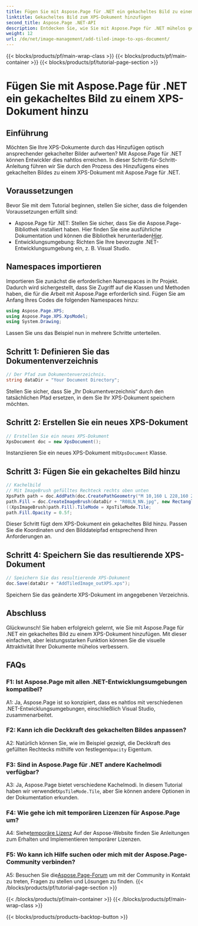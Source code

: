 ```yaml
---
title: Fügen Sie mit Aspose.Page für .NET ein gekacheltes Bild zu einem XPS-Dokument hinzu
linktitle: Gekacheltes Bild zum XPS-Dokument hinzufügen
second_title: Aspose.Page .NET-API
description: Entdecken Sie, wie Sie mit Aspose.Page für .NET mühelos gekachelte Bilder zu XPS-Dokumenten hinzufügen können. Verbessern Sie die visuelle Attraktivität und erstellen Sie beeindruckende Dokumente.
weight: 12
url: /de/net/image-management/add-tiled-image-to-xps-document/
---
```


{{< blocks/products/pf/main-wrap-class >}}
{{< blocks/products/pf/main-container >}}
{{< blocks/products/pf/tutorial-page-section >}}

# Fügen Sie mit Aspose.Page für .NET ein gekacheltes Bild zu einem XPS-Dokument hinzu

## Einführung

Möchten Sie Ihre XPS-Dokumente durch das Hinzufügen optisch ansprechender gekachelter Bilder aufwerten? Mit Aspose.Page für .NET können Entwickler dies nahtlos erreichen. In dieser Schritt-für-Schritt-Anleitung führen wir Sie durch den Prozess des Hinzufügens eines gekachelten Bildes zu einem XPS-Dokument mit Aspose.Page für .NET.

## Voraussetzungen

Bevor Sie mit dem Tutorial beginnen, stellen Sie sicher, dass die folgenden Voraussetzungen erfüllt sind:

-  Aspose.Page für .NET: Stellen Sie sicher, dass Sie die Aspose.Page-Bibliothek installiert haben. Hier finden Sie eine ausführliche Dokumentation und können die Bibliothek herunterladen[Hier](https://reference.aspose.com/page/net/).
- Entwicklungsumgebung: Richten Sie Ihre bevorzugte .NET-Entwicklungsumgebung ein, z. B. Visual Studio.

## Namespaces importieren

Importieren Sie zunächst die erforderlichen Namespaces in Ihr Projekt. Dadurch wird sichergestellt, dass Sie Zugriff auf die Klassen und Methoden haben, die für die Arbeit mit Aspose.Page erforderlich sind. Fügen Sie am Anfang Ihres Codes die folgenden Namespaces hinzu:

```csharp
using Aspose.Page.XPS;
using Aspose.Page.XPS.XpsModel;
using System.Drawing;
```

Lassen Sie uns das Beispiel nun in mehrere Schritte unterteilen.

## Schritt 1: Definieren Sie das Dokumentenverzeichnis

```csharp
// Der Pfad zum Dokumentenverzeichnis.
string dataDir = "Your Document Directory";
```

Stellen Sie sicher, dass Sie „Ihr Dokumentverzeichnis“ durch den tatsächlichen Pfad ersetzen, in dem Sie Ihr XPS-Dokument speichern möchten.

## Schritt 2: Erstellen Sie ein neues XPS-Dokument

```csharp
// Erstellen Sie ein neues XPS-Dokument
XpsDocument doc = new XpsDocument();
```

 Instanziieren Sie ein neues XPS-Dokument mit`XpsDocument` Klasse.

## Schritt 3: Fügen Sie ein gekacheltes Bild hinzu

```csharp
// Kachelbild
// Mit ImageBrush gefülltes Rechteck rechts oben unten
XpsPath path = doc.AddPath(doc.CreatePathGeometry("M 10,160 L 228,160 228,305 10,305"));
path.Fill = doc.CreateImageBrush(dataDir + "R08LN_NN.jpg", new RectangleF(0f, 0f, 128f, 96f), new RectangleF(0f, 0f, 64f, 48f));
((XpsImageBrush)path.Fill).TileMode = XpsTileMode.Tile;
path.Fill.Opacity = 0.5f;
```

Dieser Schritt fügt dem XPS-Dokument ein gekacheltes Bild hinzu. Passen Sie die Koordinaten und den Bilddateipfad entsprechend Ihren Anforderungen an.

## Schritt 4: Speichern Sie das resultierende XPS-Dokument

```csharp
// Speichern Sie das resultierende XPS-Dokument
doc.Save(dataDir + "AddTiledImage_outXPS.xps");
```

Speichern Sie das geänderte XPS-Dokument im angegebenen Verzeichnis.

## Abschluss

Glückwunsch! Sie haben erfolgreich gelernt, wie Sie mit Aspose.Page für .NET ein gekacheltes Bild zu einem XPS-Dokument hinzufügen. Mit dieser einfachen, aber leistungsstarken Funktion können Sie die visuelle Attraktivität Ihrer Dokumente mühelos verbessern.

## FAQs

### F1: Ist Aspose.Page mit allen .NET-Entwicklungsumgebungen kompatibel?

A1: Ja, Aspose.Page ist so konzipiert, dass es nahtlos mit verschiedenen .NET-Entwicklungsumgebungen, einschließlich Visual Studio, zusammenarbeitet.

### F2: Kann ich die Deckkraft des gekachelten Bildes anpassen?

A2: Natürlich können Sie, wie im Beispiel gezeigt, die Deckkraft des gefüllten Rechtecks mithilfe von festlegen`Opacity` Eigentum.

### F3: Sind in Aspose.Page für .NET andere Kachelmodi verfügbar?

 A3: Ja, Aspose.Page bietet verschiedene Kachelmodi. In diesem Tutorial haben wir verwendet`XpsTileMode.Tile`, aber Sie können andere Optionen in der Dokumentation erkunden.

### F4: Wie gehe ich mit temporären Lizenzen für Aspose.Page um?

 A4: Siehe[temporäre Lizenz](https://purchase.aspose.com/temporary-license/) Auf der Aspose-Website finden Sie Anleitungen zum Erhalten und Implementieren temporärer Lizenzen.

### F5: Wo kann ich Hilfe suchen oder mich mit der Aspose.Page-Community verbinden?

 A5: Besuchen Sie die[Aspose.Page-Forum](https://forum.aspose.com/c/page/39) um mit der Community in Kontakt zu treten, Fragen zu stellen und Lösungen zu finden.
{{< /blocks/products/pf/tutorial-page-section >}}

{{< /blocks/products/pf/main-container >}}
{{< /blocks/products/pf/main-wrap-class >}}

{{< blocks/products/products-backtop-button >}}
